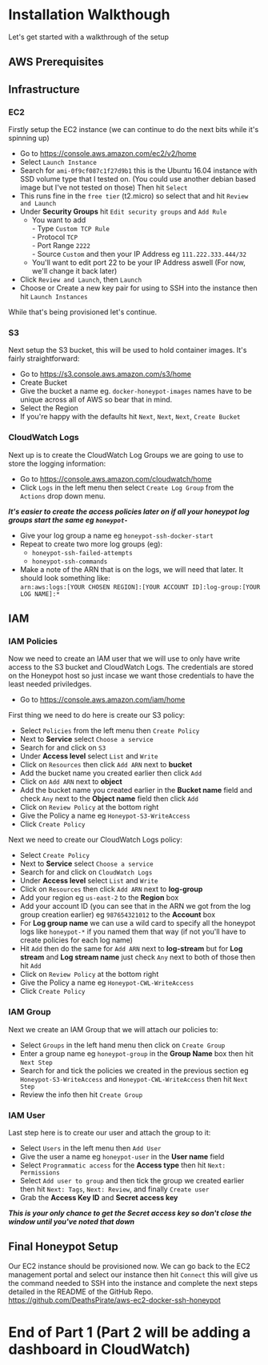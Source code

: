 # Installation Walkthough

Let's get started with a walkthrough of the setup

## AWS Prerequisites

## Infrastructure

### EC2
Firstly setup the EC2 instance (we can continue to do the next bits while it's spinning up)
- Go to https://console.aws.amazon.com/ec2/v2/home
- Select `Launch Instance` 
- Search for `ami-0f9cf087c1f27d9b1` this is the Ubuntu 16.04 instance with SSD volume type that I tested on. (You could use another debian based image but I've not tested on those) Then hit `Select`
- This runs fine in the `free tier` (t2.micro) so select that and hit `Review and Launch`
- Under **Security Groups** hit `Edit security groups` and `Add Rule`
    - You want to add  
            - Type `Custom TCP Rule`  
            - Protocol `TCP`  
            - Port Range `2222`  
            - Source `Custom` and then your IP Address eg `111.222.333.444/32`
    - You'll want to edit port 22 to be your IP Address aswell (For now, we'll change it back later)
 - Click `Review and Launch`, then `Launch`
 - Choose or Create a new key pair for using to SSH into the instance then hit `Launch Instances`

While that's being provisioned let's continue.

### S3 

Next setup the S3 bucket, this will be used to hold container images.  It's fairly straightforward:
- Go to https://s3.console.aws.amazon.com/s3/home
- Create Bucket
- Give the bucket a name eg. `docker-honeypot-images` names have to be unique across all of AWS so bear that in mind.  
- Select the Region
- If you're happy with the defaults hit `Next`, `Next`, `Next`, `Create Bucket` 

### CloudWatch Logs

Next up is to create the CloudWatch Log Groups we are going to use to store the logging information:
- Go to https://console.aws.amazon.com/cloudwatch/home
- Click `Logs` in the left menu then select `Create Log Group` from the `Actions` drop down menu.

***It's easier to create the access policies later on if all your honeypot log groups start the same eg `honeypot-`***

- Give your log group a name eg `honeypot-ssh-docker-start`
- Repeat to create two more log groups (eg):  
    - `honeypot-ssh-failed-attempts`  
    - `honeypot-ssh-commands`     
- Make a note of the ARN that is on the logs, we will need that later.  It should look something like:  
`arn:aws:logs:[YOUR CHOSEN REGION]:[YOUR ACCOUNT ID]:log-group:[YOUR LOG NAME]:*` 

## IAM 

### IAM Policies

Now we need to create an IAM user that we will use to only have write access to the S3 bucket and CloudWatch Logs.  The credentials are stored on the Honeypot host so just incase we want those credentials to have the least needed priviledges.
- Go to https://console.aws.amazon.com/iam/home  

First thing we need to do here is create our S3 policy:
- Select `Policies` from the left menu then `Create Policy`
- Next to **Service** select `Choose a service`
- Search for and click on `S3`
- Under **Access level** select `List` and `Write`
- Click on `Resources` then click `Add ARN` next to **bucket**
- Add the bucket name you created earlier then click `Add`
- Click on `Add ARN` next to **object**
- Add the bucket name you created earlier in the **Bucket name** field and check `Any` next to the **Object name** field then click `Add`
- Click on `Review Policy` at the bottom right
- Give the Policy a name eg `Honeypot-S3-WriteAccess`
- Click `Create Policy`

Next we need to create our CloudWatch Logs policy:
- Select `Create Policy`
- Next to **Service** select `Choose a service`
- Search for and click on `CloudWatch Logs`
- Under **Access level** select `List` and `Write`
- Click on `Resources` then click `Add ARN` next to **log-group**
- Add your region eg `us-east-2` to the **Region** box
- Add your account ID (you can see that in the ARN we got from the log group creation earlier) eg `987654321012` to the **Account** box
- For **Log group name** we can use a wild card to specify all the honeypot logs like `honeypot-*` if you named them that way (if not you'll have to create policies for each log name) 
- Hit `Add` then do the same for `Add ARN` next to **log-stream** but for **Log stream** and **Log stream name** just check `Any` next to both of those then hit `Add`
- Click on `Review Policy` at the bottom right
- Give the Policy a name eg `Honeypot-CWL-WriteAccess`
- Click `Create Policy`

### IAM Group

Next we create an IAM Group that we will attach our policies to:
- Select `Groups` in the left hand menu then click on `Create Group`
- Enter a group name eg `honeypot-group` in the **Group Name** box then hit `Next Step`
- Search for and tick the policies we created in the previous section eg `Honeypot-S3-WriteAccess` and `Honeypot-CWL-WriteAccess` then hit `Next Step` 
- Review the info then hit `Create Group`

### IAM User

Last step here is to create our user and attach the group to it:
- Select `Users` in the left menu then `Add User`
- Give the user a name eg `honeypot-user` in the **User name** field
- Select `Programmatic access` for the **Access type** then hit `Next: Permissions`
- Select `Add user to group` and then tick the group we created earlier then hit `Next: Tags`, `Next: Review`, and finally `Create user`
- Grab the **Access Key ID** and **Secret access key**

***This is your only chance to get the Secret access key so don't close the window until you've noted that down***

## Final Honeypot Setup

Our EC2 instance should be provisioned now.  We can go back to the EC2 management portal and select our instance then hit `Connect` this will give us the command needed to SSH into the instance and complete the next steps detailed in the README of the GitHub Repo. https://github.com/DeathsPirate/aws-ec2-docker-ssh-honeypot

# End of Part 1 (Part 2 will be adding a dashboard in CloudWatch)
